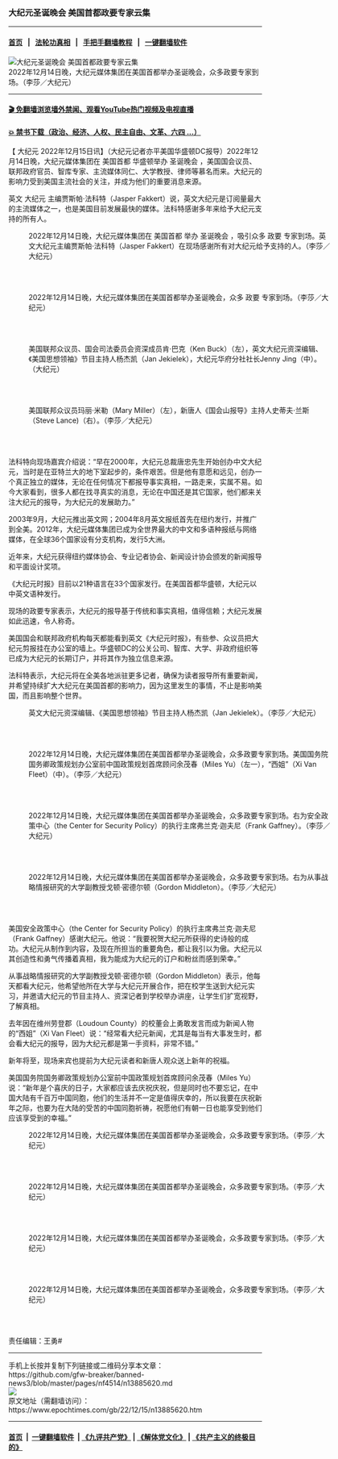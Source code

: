 ### 大纪元圣诞晚会 美国首都政要专家云集
------------------------

#### [首页](https://github.com/gfw-breaker/banned-news3/blob/master/README.md) &nbsp;&nbsp;|&nbsp;&nbsp; [法轮功真相](https://github.com/begood0513/basic/blob/master/README.md)  &nbsp;&nbsp;|&nbsp;&nbsp; [手把手翻墙教程](https://github.com/gfw-breaker/guides/wiki)  &nbsp;&nbsp;|&nbsp;&nbsp; [一键翻墙软件](https://github.com/gfw-breaker/nogfw/blob/master/README.md)  



<div><img alt="大纪元圣诞晚会 美国首都政要专家云集" class="attachment-djy_600_400 size-djy_600_400 wp-post-image" src="https://i.epochtimes.com/assets/uploads/2022/12/id13885656-Image-1-600x400.jpg"/>
<div class="caption">
 2022年12月14日晚，大纪元媒体集团在美国首都举办圣诞晚会，众多政要专家到场。（李莎／大纪元）
</div></div><hr/>

#### [ 🎬  免翻墙浏览墙外禁闻、观看YouTube热门视频及电视直播](https://github.com/gfw-breaker/HelloWorld)

#### [ 💥  禁书下载（政治、经济、人权、民主自由、文革、六四 ...）](https://github.com/gfw-breaker/books/blob/master/README.md)

<div><p>
 【
 <ok href="https://www.epochtimes.com/gb/tag/%E5%A4%A7%E7%BA%AA%E5%85%83.html">
  大纪元
 </ok>
 2022年12月15日讯】（大纪元记者亦平美国华盛顿DC报导）2022年12月14日晚，大纪元媒体集团在
 <ok href="https://www.epochtimes.com/gb/tag/%E7%BE%8E%E5%9B%BD%E9%A6%96%E9%83%BD.html">
  美国首都
 </ok>
 华盛顿举办
 <ok href="https://www.epochtimes.com/gb/tag/%E5%9C%A3%E8%AF%9E%E6%99%9A%E4%BC%9A.html">
  圣诞晚会
 </ok>
 ，美国国会议员、联邦政府官员、智库专家、主流媒体同仁、大学教授、律师等慕名而来。大纪元的影响力受到美国主流社会的关注，并成为他们的重要消息来源。
</p>
<p>
 英文
 <ok href="https://www.epochtimes.com/gb/tag/%E5%A4%A7%E7%BA%AA%E5%85%83.html">
  大纪元
 </ok>
 主编贾斯帕‧法科特（Jasper Fakkert）说，英文大纪元是订阅量最大的主流媒体之一，也是美国目前发展最快的媒体。法科特感谢多年来给予大纪元支持的所有人。
</p>
<figure aria-describedby="caption-attachment-13885636" class="wp-caption aligncenter" id="attachment_13885636" style="width: 600px">
 <ok href="https://i.epochtimes.com/assets/uploads/2022/12/id13885636-02.jpg" target="_blank">
  <img alt="" class="size-medium wp-image-13885636" src="https://i.epochtimes.com/assets/uploads/2022/12/id13885636-02-450x286.jpg"/>
 </ok>
 <br/><figcaption class="wp-caption-text" id="caption-attachment-13885636">
  2022年12月14日晚，大纪元媒体集团在
  <ok href="https://www.epochtimes.com/gb/tag/%E7%BE%8E%E5%9B%BD%E9%A6%96%E9%83%BD.html">
   美国首都
  </ok>
  举办
  <ok href="https://www.epochtimes.com/gb/tag/%E5%9C%A3%E8%AF%9E%E6%99%9A%E4%BC%9A.html">
   圣诞晚会
  </ok>
  ，吸引众多
  <ok href="https://www.epochtimes.com/gb/tag/%E6%94%BF%E8%A6%81.html">
   政要
  </ok>
  专家到场。英文大纪元主编贾斯帕‧法科特（Jasper Fakkert）在现场感谢所有对大纪元给予支持的人。（李莎／大纪元）
 </figcaption><br/>
</figure><br/>
<figure aria-describedby="caption-attachment-13885637" class="wp-caption aligncenter" id="attachment_13885637" style="width: 600px">
 <ok href="https://i.epochtimes.com/assets/uploads/2022/12/id13885637-03.jpg" target="_blank">
  <img alt="" class="size-medium wp-image-13885637" src="https://i.epochtimes.com/assets/uploads/2022/12/id13885637-03-450x279.jpg"/>
 </ok>
 <br/><figcaption class="wp-caption-text" id="caption-attachment-13885637">
  2022年12月14日晚，大纪元媒体集团在美国首都举办圣诞晚会，众多
  <ok href="https://www.epochtimes.com/gb/tag/%E6%94%BF%E8%A6%81.html">
   政要
  </ok>
  专家到场。（李莎／大纪元）
 </figcaption><br/>
</figure><br/>
<figure aria-describedby="caption-attachment-13885638" class="wp-caption aligncenter" id="attachment_13885638" style="width: 600px">
 <ok href="https://i.epochtimes.com/assets/uploads/2022/12/id13885638-04.jpg" target="_blank">
  <img alt="" class="size-medium wp-image-13885638" src="https://i.epochtimes.com/assets/uploads/2022/12/id13885638-04-450x302.jpg"/>
 </ok>
 <br/><figcaption class="wp-caption-text" id="caption-attachment-13885638">
  美国联邦众议员、国会司法委员会资深成员肯‧巴克（Ken Buck）（左），英文大纪元资深编辑、《美国思想领袖》节目主持人杨杰凯（Jan Jekielek），大纪元华府分社社长Jenny Jing（中）。（大纪元）
 </figcaption><br/>
</figure><br/>
<figure aria-describedby="caption-attachment-13885639" class="wp-caption aligncenter" id="attachment_13885639" style="width: 600px">
 <ok href="https://i.epochtimes.com/assets/uploads/2022/12/id13885639-05.jpg" target="_blank">
  <img alt="" class="size-medium wp-image-13885639" src="https://i.epochtimes.com/assets/uploads/2022/12/id13885639-05-450x292.jpg"/>
 </ok>
 <br/><figcaption class="wp-caption-text" id="caption-attachment-13885639">
  美国联邦众议员玛丽‧米勒（Mary Miller）（左），新唐人《国会山报导》主持人史蒂夫‧兰斯（Steve Lance)（右）。（李莎／大纪元）
 </figcaption><br/>
</figure><br/>
<p>
 法科特向现场嘉宾介绍说：“早在2000年，大纪元总裁唐忠先生开始创办中文大纪元，当时是在亚特兰大的地下室起步的，条件艰苦。但是他有意愿和远见，创办一个真正独立的媒体，无论在任何情况下都报导事实真相，一路走来，实属不易。如今大家看到，很多人都在找寻真实的消息，无论在中国还是其它国家，他们都来关注大纪元的报导，为大纪元的发展助力。”
</p>
<p>
 2003年9月，大纪元推出英文网；2004年8月英文报纸首先在纽约发行，并推广到全美。2012年，大纪元媒体集团已成为全世界最大的中文和多语种报纸与网络媒体，在全球36个国家设有分支机构，发行5大洲。
</p>
<p>
 近年来，大纪元获得纽约媒体协会、专业记者协会、新闻设计协会颁发的新闻报导和平面设计奖项。
</p>
<p>
 《大纪元时报》目前以21种语言在33个国家发行。在美国首都华盛顿，大纪元以中英文语种发行。
</p>
<p>
 现场的政要专家表示，大纪元的报导基于传统和事实真相，值得信赖；大纪元发展如此迅速，令人称奇。
</p>
<p>
 美国国会和联邦政府机构每天都能看到英文《大纪元时报》，有些参、众议员把大纪元剪报挂在办公室的墙上。华盛顿DC的公关公司、智库、大学、非政府组织等已成为大纪元的长期订户，并将其作为独立信息来源。
</p>
<p>
 法科特表示，大纪元将在全美各地派驻更多记者，确保为读者报导所有重要新闻，并希望持续扩大大纪元在美国首都的影响力，因为这里发生的事情，不止是影响美国，而且影响整个世界。
</p>
<figure aria-describedby="caption-attachment-13885640" class="wp-caption aligncenter" id="attachment_13885640" style="width: 600px">
 <ok href="https://i.epochtimes.com/assets/uploads/2022/12/id13885640-06.jpg" target="_blank">
  <img alt="" class="size-medium wp-image-13885640" src="https://i.epochtimes.com/assets/uploads/2022/12/id13885640-06-450x286.jpg"/>
 </ok>
 <br/><figcaption class="wp-caption-text" id="caption-attachment-13885640">
  英文大纪元资深编辑、《美国思想领袖》节目主持人杨杰凯（Jan Jekielek）。（李莎／大纪元）
 </figcaption><br/>
</figure><br/>
<figure aria-describedby="caption-attachment-13885641" class="wp-caption aligncenter" id="attachment_13885641" style="width: 600px">
 <ok href="https://i.epochtimes.com/assets/uploads/2022/12/id13885641-07.jpg" target="_blank">
  <img alt="" class="size-medium wp-image-13885641" src="https://i.epochtimes.com/assets/uploads/2022/12/id13885641-07-450x301.jpg"/>
 </ok>
 <br/><figcaption class="wp-caption-text" id="caption-attachment-13885641">
  2022年12月14日晚，大纪元媒体集团在美国首都举办圣诞晚会，众多政要专家到场。美国国务院国务卿政策规划办公室前中国政策规划首席顾问余茂春（Miles Yu）（左一），“西姐”（Xi Van Fleet）（中）。（李莎／大纪元）
 </figcaption><br/>
</figure><br/>
<figure aria-describedby="caption-attachment-13885642" class="wp-caption aligncenter" id="attachment_13885642" style="width: 600px">
 <ok href="https://i.epochtimes.com/assets/uploads/2022/12/id13885642-08.jpg" target="_blank">
  <img alt="" class="size-medium wp-image-13885642" src="https://i.epochtimes.com/assets/uploads/2022/12/id13885642-08-450x301.jpg"/>
 </ok>
 <br/><figcaption class="wp-caption-text" id="caption-attachment-13885642">
  2022年12月14日晚，大纪元媒体集团在美国首都举办圣诞晚会，众多政要专家到场。右为安全政策中心（the Center for Security Policy）的执行主席弗兰克‧迦夫尼（Frank Gaffney）。（李莎／大纪元）
 </figcaption><br/>
</figure><br/>
<figure aria-describedby="caption-attachment-13885643" class="wp-caption aligncenter" id="attachment_13885643" style="width: 600px">
 <ok href="https://i.epochtimes.com/assets/uploads/2022/12/id13885643-09.jpg" target="_blank">
  <img alt="" class="size-medium wp-image-13885643" src="https://i.epochtimes.com/assets/uploads/2022/12/id13885643-09-450x298.jpg"/>
 </ok>
 <br/><figcaption class="wp-caption-text" id="caption-attachment-13885643">
  2022年12月14日晚，大纪元媒体集团在美国首都举办圣诞晚会，众多政要专家到场。右为从事战略情报研究的大学副教授戈顿‧密德尔顿（Gordon Middleton）。（李莎／大纪元）
 </figcaption><br/>
</figure><br/>
<p>
 美国安全政策中心（the Center for Security Policy）的执行主席弗兰克‧迦夫尼（Frank Gaffney）感谢大纪元。他说：“我要祝贺大纪元所获得的史诗般的成功。大纪元从制作到内容，及现在所担当的重要角色，都让我引以为傲。大纪元以其创造性和勇气传播着真相，我为能成为大纪元的订户和粉丝而感到荣幸。”
</p>
<p>
 从事战略情报研究的大学副教授戈顿‧密德尔顿（Gordon Middleton）表示，他每天都看大纪元，他希望他所在大学与大纪元开展合作，把在校学生送到大纪元实习，并邀请大纪元的节目主持人、资深记者到学校举办讲座，让学生们扩宽视野，了解真相。
</p>
<p>
 去年因在维州劳登郡（Loudoun County）的校董会上勇敢发言而成为新闻人物的“西姐”（Xi Van Fleet）说：“经常看大纪元新闻，尤其是每当有大事发生时，都会看大纪元的报导，因为大纪元都是第一手资料，非常不错。”
</p>
<p>
 新年将至，现场来宾也提前为大纪元读者和新唐人观众送上新年的祝福。
</p>
<p>
 美国国务院国务卿政策规划办公室前中国政策规划首席顾问余茂春（Miles Yu）说：“新年是个喜庆的日子，大家都应该去庆祝庆祝，但是同时也不要忘记，在中国大陆有千百万中国同胞，他们的生活并不一定是值得庆幸的，所以我要在庆祝新年之际，也要为在大陆的受苦的中国同胞祈祷，祝愿他们有朝一日也能享受到他们应该享受到的幸福。”
</p>
<figure aria-describedby="caption-attachment-13885644" class="wp-caption aligncenter" id="attachment_13885644" style="width: 600px">
 <ok href="https://i.epochtimes.com/assets/uploads/2022/12/id13885644-10.jpg" target="_blank">
  <img alt="" class="size-medium wp-image-13885644" src="https://i.epochtimes.com/assets/uploads/2022/12/id13885644-10-450x291.jpg"/>
 </ok>
 <br/><figcaption class="wp-caption-text" id="caption-attachment-13885644">
  2022年12月14日晚，大纪元媒体集团在美国首都举办圣诞晚会，众多政要专家到场。（李莎／大纪元）
 </figcaption><br/>
</figure><br/>
<figure aria-describedby="caption-attachment-13885645" class="wp-caption aligncenter" id="attachment_13885645" style="width: 600px">
 <ok href="https://i.epochtimes.com/assets/uploads/2022/12/id13885645-11.jpg" target="_blank">
  <img alt="" class="size-medium wp-image-13885645" src="https://i.epochtimes.com/assets/uploads/2022/12/id13885645-11-450x294.jpg"/>
 </ok>
 <br/><figcaption class="wp-caption-text" id="caption-attachment-13885645">
  2022年12月14日晚，大纪元媒体集团在美国首都举办圣诞晚会，众多政要专家到场。（李莎／大纪元）
 </figcaption><br/>
</figure><br/>
<figure aria-describedby="caption-attachment-13885646" class="wp-caption aligncenter" id="attachment_13885646" style="width: 600px">
 <ok href="https://i.epochtimes.com/assets/uploads/2022/12/id13885646-12.jpg" target="_blank">
  <img alt="" class="size-medium wp-image-13885646" src="https://i.epochtimes.com/assets/uploads/2022/12/id13885646-12-450x304.jpg"/>
 </ok>
 <br/><figcaption class="wp-caption-text" id="caption-attachment-13885646">
  2022年12月14日晚，大纪元媒体集团在美国首都举办圣诞晚会，众多政要专家到场。（李莎／大纪元）
 </figcaption><br/>
</figure><br/>
<figure aria-describedby="caption-attachment-13885647" class="wp-caption aligncenter" id="attachment_13885647" style="width: 600px">
 <ok href="https://i.epochtimes.com/assets/uploads/2022/12/id13885647-13.jpg" target="_blank">
  <img alt="" class="size-medium wp-image-13885647" src="https://i.epochtimes.com/assets/uploads/2022/12/id13885647-13-450x298.jpg"/>
 </ok>
 <br/><figcaption class="wp-caption-text" id="caption-attachment-13885647">
  2022年12月14日晚，大纪元媒体集团在美国首都举办圣诞晚会，众多政要专家到场。（李莎／大纪元）
 </figcaption><br/>
</figure><br/>
<p>
 责任编辑：王勇#
</p>
</div>
<hr/>
手机上长按并复制下列链接或二维码分享本文章：<br/>
https://github.com/gfw-breaker/banned-news3/blob/master/pages/nf4514/n13885620.md <br/>
<a href='https://github.com/gfw-breaker/banned-news3/blob/master/pages/nf4514/n13885620.md'><img src='https://github.com/gfw-breaker/banned-news3/blob/master/pages/nf4514/n13885620.md.png'/></a> <br/>
原文地址（需翻墙访问）：https://www.epochtimes.com/gb/22/12/15/n13885620.htm


------------------------
#### [首页](https://github.com/gfw-breaker/banned-news3/blob/master/README.md) &nbsp;|&nbsp; [一键翻墙软件](https://github.com/gfw-breaker/nogfw/blob/master/README.md) &nbsp;| [《九评共产党》](https://github.com/gfw-breaker/9ping.md/blob/master/README.md#九评之一评共产党是什么) | [《解体党文化》](https://github.com/gfw-breaker/jtdwh.md/blob/master/README.md) | [《共产主义的终极目的》](https://github.com/gfw-breaker/gczydzjmd.md/blob/master/README.md)


<img src='http://gfw-breaker.win/banned-news3/pages/nf4514/n13885620.md' width='0px' height='0px'/>